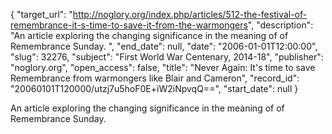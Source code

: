 {
  "target_url": "http://noglory.org/index.php/articles/512-the-festival-of-remembrance-it-s-time-to-save-it-from-the-warmongers", 
  "description": "An article  exploring the  changing  significance in the meaning of  of Remembrance Sunday. ", 
  "end_date": null, 
  "date": "2006-01-01T12:00:00", 
  "slug": 32276, 
  "subject": "First World War Centenary, 2014-18", 
  "publisher": "noglory.org", 
  "open_access": false, 
  "title": "Never Again: It's time to save Remembrance from warmongers like Blair and Cameron", 
  "record_id": "20060101T120000/utzj7u5hoF0E+iW2iNpvqQ==", 
  "start_date": null
}

An article  exploring the  changing  significance in the meaning of  of Remembrance Sunday. 